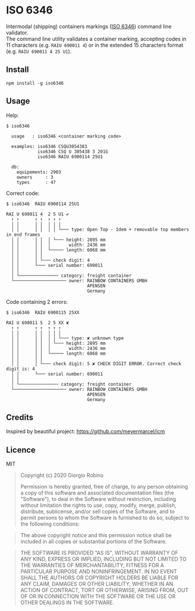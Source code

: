 # ISO 6346

Intermodal (shipping) containers markings ([ISO 6346](https://en.wikipedia.org/wiki/ISO_6346)) command line validator.
<br>
The command line utility validates a container marking, accepting codes in 11 characters (e.g. `RAIU 690011 4`) or in the extended 15 characters format (e.g. `RAIU 690011 4 25 U1`).


## Install

    npm install -g iso6346


## Usage 

Help:

    $ iso6346

      usage   : iso6346 <container marking code>
    
      examples: iso6346 CSQU3054383
                iso6346 CSQ U 305438 3 201G
                iso6346 RAIU 6900114 25U1

      db:
        equipements: 2903
        owners     : 3
        types      : 47

Correct code:

    $ iso6346  RAIU 6900114 25U1

    RAI U 690011 4  2 5 U1 ✔
      ↑ ↑      ↑ ↑  ↑ ↑ ↑
      │ │      │ │  │ │ │
      │ │      │ │  │ │ └─── type: Open Top - Idem + removable top members in end frames
      │ │      │ │  │ └─── height: 2895 mm
      │ │      │ │  │       width: 2436 mm
      │ │      │ │  └───── length: 6068 mm
      │ │      │ │
      │ │      │ └─── check digit: 4
      │ │      └─── serial number: 690011
      │ │
      │ └─────────────── category: freight container
      └──────────────────── owner: RAINBOW CONTAINERS GMBH
                                   APENSEN
                                   Germany

Code containing 2 errors: 

    $ iso6346  RAIU 6900115 25XX

    RAI U 690011 5  2 5 XX ✘
      ↑ ↑      ↑ ↑  ↑ ↑ ↑
      │ │      │ │  │ │ │
      │ │      │ │  │ │ └─── type: ✘ unknown type
      │ │      │ │  │ └─── height: 2895 mm
      │ │      │ │  │       width: 2436 mm
      │ │      │ │  └───── length: 6068 mm
      │ │      │ │
      │ │      │ └─── check digit: 5 ✘ CHECK DIGIT ERROR. Correct check digit is: 4
      │ │      └─── serial number: 690011
      │ │
      │ └─────────────── category: freight container
      └──────────────────── owner: RAINBOW CONTAINERS GMBH
                                   APENSEN
                                   Germany


## Credits

Inspired by beautiful project: https://github.com/meyermarcel/icm


## Licence

MIT

> Copyright (c) 2020 Giorgio Robino
>
> Permission is hereby granted, free of charge, to any person obtaining a copy
> of this software and associated documentation files (the "Software"), to deal
> in the Software without restriction, including without limitation the rights
> to use, copy, modify, merge, publish, distribute, sublicense, and/or sell
> copies of the Software, and to permit persons to whom the Software is
> furnished to do so, subject to the following conditions:

> The above copyright notice and this permission notice shall be included in all
> copies or substantial portions of the Software.

> THE SOFTWARE IS PROVIDED "AS IS", WITHOUT WARRANTY OF ANY KIND, EXPRESS OR
> IMPLIED, INCLUDING BUT NOT LIMITED TO THE WARRANTIES OF MERCHANTABILITY,
> FITNESS FOR A PARTICULAR PURPOSE AND NONINFRINGEMENT. IN NO EVENT SHALL THE
> AUTHORS OR COPYRIGHT HOLDERS BE LIABLE FOR ANY CLAIM, DAMAGES OR OTHER
> LIABILITY, WHETHER IN AN ACTION OF CONTRACT, TORT OR OTHERWISE, ARISING FROM,
> OUT OF OR IN CONNECTION WITH THE SOFTWARE OR THE USE OR OTHER DEALINGS IN THE
> SOFTWARE.

